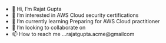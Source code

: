 - 👋 Hi, I’m Rajat Gupta
- 👀 I’m interested in AWS Cloud security certifications
- 🌱 I’m currently learning Preparing for AWS Cloud practitioner 
- 💞️ I’m looking to collaborate on 
- 📫 How to reach me ...rajatgupta.acme@gmailcom


